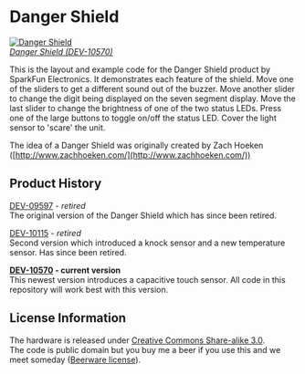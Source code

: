 Danger Shield
=============

[![Danger Shield](https://dlnmh9ip6v2uc.cloudfront.net/images/products/1/0/5/7/0/10570-01_i_ma.jpg)  
*Danger Shield (DEV-10570)*](https://www.sparkfun.com/products/10570)

This is the layout and example code for the Danger Shield product by SparkFun Electronics. It demonstrates each feature of the shield. Move one of the sliders to get a different sound out of the buzzer. Move another slider to change the digit being displayed on the seven segment display. Move the last slider to change the brightness of one of the two status LEDs. Press one of the large buttons to toggle on/off the status LED. Cover the light sensor to 'scare' the unit.

The idea of a Danger Shield was originally created by Zach Hoeken ([http://www.zachhoeken.com/](http://www.zachhoeken.com/))

Product History
---------------

[DEV-09597](https://www.sparkfun.com/products/9597) - *retired*  
The original version of the Danger Shield which has since been retired.

[DEV-10115](https://www.sparkfun.com/products/10115) - *retired*  
Second version which introduced a knock sensor and a new temperature sensor. Has since been retired.

**[DEV-10570](https://www.sparkfun.com/products/10570) - current version**  
This newest version introduces a capacitive touch sensor. All code in this repository will work best with this version.

License Information
-------------------

The hardware is released under [Creative Commons Share-alike 3.0](http://creativecommons.org/licenses/by-sa/3.0/).  
The code is public domain but you buy me a beer if you use this and we meet someday ([Beerware license](http://en.wikipedia.org/wiki/Beerware)).  
